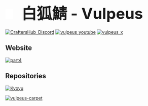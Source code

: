 # <img src="vulpeus_logo.svg" alt="Vulpeus Logo" width="5%">ㅤ<b><font size="20px">**白狐鯖 - Vulpeus**</font></b>

<a href="https://discord.gg/VX6xg9mxfa" target="_blank"><img src="https://img.shields.io/badge/Discord-5865F2?style=for-the-badge&logo=discord&logoColor=white" alt="CraftersHub_Discord"></a> <a href="https://www.youtube.com/@vulpeus_server" target="_blank"><img src="https://img.shields.io/badge/YouTube-FF0000?style=for-the-badge&logo=youtube&logoColor=white" alt="vulpeus_youtube"></a> <a href="https://x.com/vulpeus_server/" target="_blank"><img src="https://img.shields.io/badge/X-000000?style=for-the-badge&logo=x&logoColor=white" alt="vulpeus_x"></a>

## Website

<a href="https://vulpeus.com/" target="_blank"><img src="thumbnail.webp" alt="part4"></a>

## Repositories

[![Kyoyu](https://github-readme-stats.vercel.app/api/pin/?username=Vulpeus-Server&repo=kyoyu&theme=dark)](https://github.com/Vulpeus-Server/kyoyu)

[![vulpeus-carpet](https://github-readme-stats.vercel.app/api/pin/?username=Vulpeus-Server&repo=vulpeus-carpet&theme=dark)](https://github.com/Vulpeus-Server/vulpeus-carpet)
